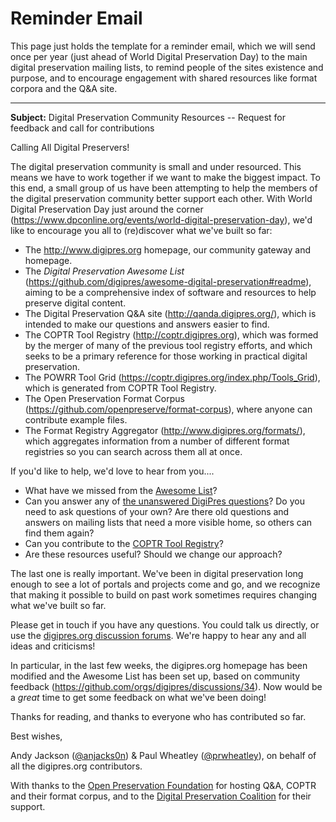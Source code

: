 # Reminder Email

This page just holds the template for a reminder email, which we will send once per year (just ahead of World Digital Preservation Day) to the main digital preservation mailing lists, to remind people of the sites existence and purpose, and to encourage engagement with shared resources like format corpora and the Q&A site.

----

__Subject:__ Digital Preservation Community Resources -- Request for feedback and call for contributions

Calling All Digital Preservers!

The digital preservation community is small and under resourced. This means we have to work together if we want to make the biggest impact. To this end, a small group of us have been attempting to help the members of the digital preservation community better support each other.  With World Digital Preservation Day just around the corner (<https://www.dpconline.org/events/world-digital-preservation-day>), we'd like to encourage you all to (re)discover what we've built so far:

* The <http://www.digipres.org> homepage, our community gateway and homepage.
* The _Digital Preservation Awesome List_ (<https://github.com/digipres/awesome-digital-preservation#readme>), aiming to be a comprehensive index of software and resources to help preserve digital content.
* The Digital Preservation Q&A site (<http://qanda.digipres.org/>), which is intended to make our questions and answers easier to find.
* The COPTR Tool Registry (<http://coptr.digipres.org>), which was formed by the merger of many of the previous tool registry efforts, and which seeks to be a primary reference for those working in practical digital preservation.
* The POWRR Tool Grid (<https://coptr.digipres.org/index.php/Tools_Grid>), which is generated from COPTR Tool Registry.
* The Open Preservation Format Corpus (<https://github.com/openpreserve/format-corpus>), where anyone can contribute example files.
* The Format Registry Aggregator (<http://www.digipres.org/formats/>), which aggregates information from a number of different format registries so you can search across them all at once.

If you'd like to help, we'd love to hear from you....

* What have we missed from the [Awesome List](https://github.com/digipres/awesome-digital-preservation#readme)? 
* Can you answer any of [the unanswered DigiPres questions](http://qanda.digipres.org/unanswered)? Do you need to ask questions of your own? Are there old questions and answers on mailing lists that need a more visible home, so others can find them again?
* Can you contribute to the [COPTR Tool Registry](http://coptr.digipres.org/)?
* Are these resources useful? Should we change our approach?

The last one is really important. We've been in digital preservation long enough to see a lot of portals and projects come and go, and we recognize that making it possible to build on past work sometimes requires changing what we've built so far.

Please get in touch if you have any questions. You could talk us directly, or use the [digipres.org discussion forums](https://github.com/orgs/digipres/discussions). We're happy to hear any and all ideas and criticisms!

In particular, in the last few weeks, the digipres.org homepage has been modified and the Awesome List has been set up, based on community feedback (<https://github.com/orgs/digipres/discussions/34>).  Now would be a _great_ time to get some feedback on what we've been doing!

Thanks for reading, and thanks to everyone who has contributed so far.


Best wishes,

Andy Jackson ([@anjacks0n](https://twitter.com/anjacks0n)) & Paul Wheatley ([@prwheatley](https://twitter.com/prwheatley)), on behalf of all the digipres.org contributors.

With thanks to the [Open Preservation Foundation](https://openpreservation.org/) for hosting Q&A, COPTR and their format corpus, and to the [Digital Preservation Coalition](https://www.dpconline.org/) for their support.